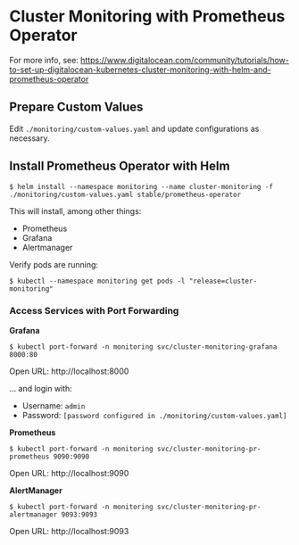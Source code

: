 # Cluster Monitoring with Prometheus Operator

For more info, see: https://www.digitalocean.com/community/tutorials/how-to-set-up-digitalocean-kubernetes-cluster-monitoring-with-helm-and-prometheus-operator

## Prepare Custom Values

Edit `./monitoring/custom-values.yaml` and update configurations as necessary.

## Install Prometheus Operator with Helm

```
$ helm install --namespace monitoring --name cluster-monitoring -f ./monitoring/custom-values.yaml stable/prometheus-operator
```

This will install, among other things:

* Prometheus
* Grafana
* Alertmanager

Verify pods are running:

```
$ kubectl --namespace monitoring get pods -l "release=cluster-monitoring"
```

### Access Services with Port Forwarding

**Grafana**

```
$ kubectl port-forward -n monitoring svc/cluster-monitoring-grafana 8000:80
```

Open URL: http://localhost:8000

... and login with:

* Username: `admin`
* Password: `[password configured in ./monitoring/custom-values.yaml]`

**Prometheus**

```
$ kubectl port-forward -n monitoring svc/cluster-monitoring-pr-prometheus 9090:9090
```

Open URL: http://localhost:9090

**AlertManager**

```
$ kubectl port-forward -n monitoring svc/cluster-monitoring-pr-alertmanager 9093:9093
```

Open URL: http://localhost:9093
